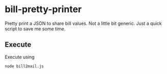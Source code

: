 # bill-pretty-printer
Pretty print a JSON to share bill values. Not a little bit generic. Just a quick script to save me some time.

## Execute

Execute using

```sh
node bill2mail.js
```
